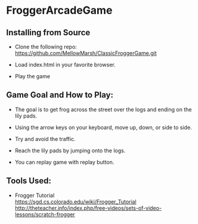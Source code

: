 # FroggerArcadeGame

## Installing from Source

* Clone the following repo:
  https://github.com/MellowMarsh/ClassicFroggerGame.git
  
* Load index.html in your favorite browser.

* Play the game

## Game Goal and How to Play:

* The goal is to get frog across the street over the logs and ending on the lily pads. 

* Using the arrow keys on your keyboard, move up, down, or side to side.

* Try and avoid the traffic.

* Reach the lily pads by jumping onto the logs.

* You can replay game with replay button.

## Tools Used:

* Frogger Tutorial  
  https://sgd.cs.colorado.edu/wiki/Frogger_Tutorial
  http://theteacher.info/index.php/free-videos/sets-of-video-lessons/scratch-frogger
  
